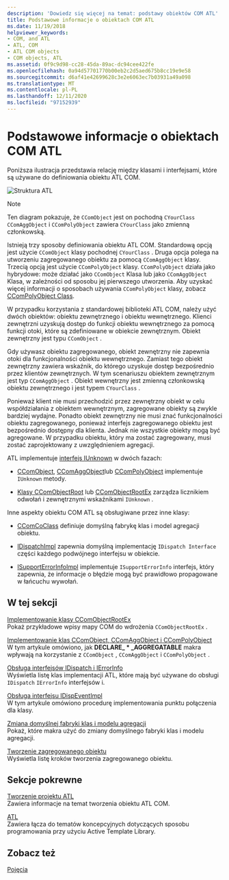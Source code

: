 ```yaml
---
description: 'Dowiedz się więcej na temat: podstawy obiektów COM ATL'
title: Podstawowe informacje o obiektach COM ATL
ms.date: 11/19/2018
helpviewer_keywords:
- COM, and ATL
- ATL, COM
- ATL COM objects
- COM objects, ATL
ms.assetid: 0f9c9d98-cc28-45da-89ac-dc94cee422fe
ms.openlocfilehash: 0a94d57701770b00eb2c2d5aed675b8cc19e9e58
ms.sourcegitcommit: d6af41e42699628c3e2e6063ec7b03931a49a098
ms.translationtype: MT
ms.contentlocale: pl-PL
ms.lasthandoff: 12/11/2020
ms.locfileid: "97152939"
---
```

# <a name="fundamentals-of-atl-com-objects"></a>Podstawowe informacje o obiektach COM ATL

Poniższa ilustracja przedstawia relację między klasami i interfejsami, które są używane do definiowania obiektu ATL COM.

![Struktura ATL](../atl/media/vc307y1.gif "Struktura ATL")

> [!NOTE]
> Ten diagram pokazuje, że `CComObject` jest on pochodną `CYourClass` `CComAggObject` i `CComPolyObject` zawiera `CYourClass` jako zmienną członkowską.

Istnieją trzy sposoby definiowania obiektu ATL COM. Standardową opcją jest użycie `CComObject` klasy pochodnej `CYourClass` . Druga opcja polega na utworzeniu zagregowanego obiektu za pomocą `CComAggObject` klasy. Trzecią opcją jest użycie `CComPolyObject` klasy. `CComPolyObject` działa jako hybrydowe: może działać jako `CComObject` Klasa lub jako `CComAggObject` Klasa, w zależności od sposobu jej pierwszego utworzenia. Aby uzyskać więcej informacji o sposobach używania `CComPolyObject` klasy, zobacz [CComPolyObject Class](../atl/reference/ccompolyobject-class.md).

W przypadku korzystania z standardowej biblioteki ATL COM, należy użyć dwóch obiektów: obiektu zewnętrznego i obiektu wewnętrznego. Klienci zewnętrzni uzyskują dostęp do funkcji obiektu wewnętrznego za pomocą funkcji otoki, które są zdefiniowane w obiekcie zewnętrznym. Obiekt zewnętrzny jest typu `CComObject` .

Gdy używasz obiektu zagregowanego, obiekt zewnętrzny nie zapewnia otoki dla funkcjonalności obiektu wewnętrznego. Zamiast tego obiekt zewnętrzny zawiera wskaźnik, do którego uzyskuje dostęp bezpośrednio przez klientów zewnętrznych. W tym scenariuszu obiektem zewnętrznym jest typ `CComAggObject` . Obiekt wewnętrzny jest zmienną członkowską obiektu zewnętrznego i jest typem `CYourClass` .

Ponieważ klient nie musi przechodzić przez zewnętrzny obiekt w celu współdziałania z obiektem wewnętrznym, zagregowane obiekty są zwykle bardziej wydajne. Ponadto obiekt zewnętrzny nie musi znać funkcjonalności obiektu zagregowanego, ponieważ interfejs zagregowanego obiektu jest bezpośrednio dostępny dla klienta. Jednak nie wszystkie obiekty mogą być agregowane. W przypadku obiektu, który ma zostać zagregowany, musi zostać zaprojektowany z uwzględnieniem agregacji.

ATL implementuje [interfejs IUnknown](/windows/win32/api/unknwn/nn-unknwn-iunknown) w dwóch fazach:

- [CComObject](../atl/reference/ccomobject-class.md), [CComAggObject](../atl/reference/ccomaggobject-class.md)lub [CComPolyObject](../atl/reference/ccompolyobject-class.md) implementuje `IUnknown` metody.

- [Klasy CComObjectRoot](../atl/reference/ccomobjectroot-class.md) lub [CComObjectRootEx](../atl/reference/ccomobjectrootex-class.md) zarządza licznikiem odwołań i zewnętrznymi wskaźnikami `IUnknown` .

Inne aspekty obiektu COM ATL są obsługiwane przez inne klasy:

- [CComCoClass](../atl/reference/ccomcoclass-class.md) definiuje domyślną fabrykę klas i model agregacji obiektu.

- [IDispatchImpl](../atl/reference/idispatchimpl-class.md) zapewnia domyślną implementację `IDispatch Interface` części każdego podwójnego interfejsu w obiekcie.

- [ISupportErrorInfoImpl](../atl/reference/isupporterrorinfoimpl-class.md) implementuje `ISupportErrorInfo` interfejs, który zapewnia, że informacje o błędzie mogą być prawidłowo propagowane w łańcuchu wywołań.

## <a name="in-this-section"></a>W tej sekcji

[Implementowanie klasy CComObjectRootEx](../atl/implementing-ccomobjectrootex.md)<br/>
Pokaż przykładowe wpisy mapy COM do wdrożenia `CComObjectRootEx` .

[Implementowanie klas CComObject, CComAggObject i CComPolyObject](../atl/implementing-ccomobject-ccomaggobject-and-ccompolyobject.md)<br/>
W tym artykule omówiono, jak **DECLARE_ \* _AGGREGATABLE** makra wpływają na korzystanie z `CComObject` , `CComAggObject` i `CComPolyObject` .

[Obsługa interfejsów IDispatch i IErrorInfo](../atl/supporting-idispatch-and-ierrorinfo.md)<br/>
Wyświetla listę klas implementacji ATL, które mają być używane do obsługi `IDispatch` `IErrorInfo` interfejsów i.

[Obsługa interfejsu IDispEventImpl](../atl/supporting-idispeventimpl.md)<br/>
W tym artykule omówiono procedurę implementowania punktu połączenia dla klasy.

[Zmiana domyślnej fabryki klas i modelu agregacji](../atl/changing-the-default-class-factory-and-aggregation-model.md)<br/>
Pokaż, które makra użyć do zmiany domyślnego fabryki klas i modelu agregacji.

[Tworzenie zagregowanego obiektu](../atl/creating-an-aggregated-object.md)<br/>
Wyświetla listę kroków tworzenia zagregowanego obiektu.

## <a name="related-sections"></a>Sekcje pokrewne

[Tworzenie projektu ATL](../atl/reference/creating-an-atl-project.md)<br/>
Zawiera informacje na temat tworzenia obiektu ATL COM.

[ATL](../atl/active-template-library-atl-concepts.md)<br/>
Zawiera łącza do tematów koncepcyjnych dotyczących sposobu programowania przy użyciu Active Template Library.

## <a name="see-also"></a>Zobacz też

[Pojęcia](../atl/active-template-library-atl-concepts.md)
